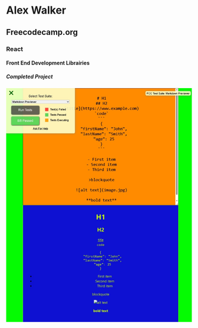 # Alex Walker

## Freecodecamp.org

### React

#### Front End Development Librairies

##### Completed Project
![completedProject](https://github.com/AlexWalker222/markdown-preview/blob/master/public/completedProject.jpeg)
